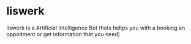 # Iiswerk
Iiswerk is a Artificial Intelligence Bot thats hellps you with a booking an oppoitment or get information that you need)
